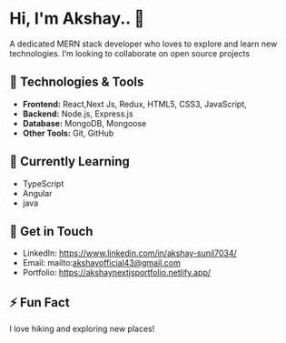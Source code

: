 # Hi, I'm Akshay.. 👋

A dedicated MERN stack developer who loves to explore and learn new technologies.
I’m looking to collaborate on open source projects

## 🔧 Technologies & Tools
- **Frontend:** React,Next Js, Redux, HTML5, CSS3, JavaScript,
- **Backend:** Node.js, Express.js
- **Database:** MongoDB, Mongoose
- **Other Tools:** Git, GitHub

## 🌱 Currently Learning
- TypeScript
- Angular
- java

## 💬 Get in Touch
- LinkedIn: https://www.linkedin.com/in/akshay-sunil7034/
- Email: mailto:akshayofficial43@gmail.com
- Portfolio: https://akshaynextjsportfolio.netlify.app/


## ⚡ Fun Fact
I love hiking and exploring new places!



<!---
akshayofficial4/akshayofficial4 is a ✨ special ✨ repository because its `README.md` (this file) appears on your GitHub profile.
You can click the Preview link to take a look at your changes.
--->
